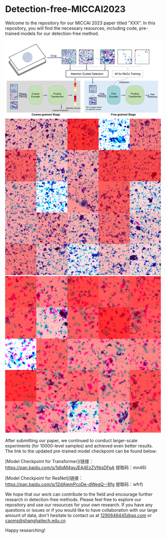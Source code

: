 # Detection-free-MICCAI2023
Welcome to the repository for our MICCAI 2023 paper titled "XXX". In this repository, you will find the necessary resources, including code, pre-trained models for our detection-free method.

![Image1](./fig1.png)
![Image2](./fig2.png)
![Image3](./fig3.png)

After submitting our paper, we continued to conduct larger-scale experiments (for 10000-level samples) and achieved even better results. The link to the updated pre-trained model checkpoint can be found below:

[Model Checkpoint for Transformer](链接：https://pan.baidu.com/s/1dIqM4qyJEA4EzZVNjsDFpA 
提取码：mn46)

[Model Checkpoint for ResNet](链接：https://pan.baidu.com/s/12dAiemPcoDe-dWegQ--Rfg 
提取码：wfrf)

We hope that our work can contribute to the field and encourage further research in detection-free methods. Please feel free to explore our repository and use our resources for your own research. If you have any questions or issues or if you would like to have collaboration with our large amount of data, don't hesitate to contact us at 1290646445@qq.com or caoms@shanghaitech.edu.cn

Happy researching!
